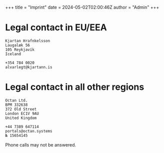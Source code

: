 +++
title = "Imprint"
date = 2024-05-02T02:00:46Z
author = "Admin"
+++

# Legal contact in EU/EEA

```
Kjartan Hrafnkelsson
Laugalæk 56
105 Reykjavík
Iceland

+354 784 0020
alvarlegt@kjartann.is
```

# Legal contact in all other regions

```
Octan Ltd.
BPM 332638
372 Old Street
London EC1V 9AU
United Kingdom

+44 7389 647114
portals@octan.systems
№ 15654145
```

Phone calls may not be answered.